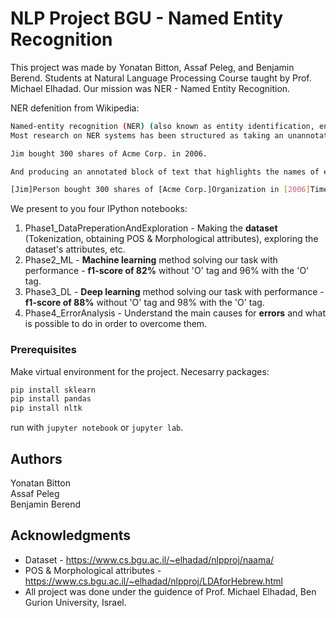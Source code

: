 # NLP Project BGU - Named Entity Recognition 

This project was made by Yonatan Bitton, Assaf Peleg, and Benjamin Berend. Students at Natural Language Processing Course taught by Prof. Michael Elhadad.
Our mission was NER - Named Entity Recognition. 

NER defenition from Wikipedia: 

```sh
Named-entity recognition (NER) (also known as entity identification, entity chunking and entity extraction) is a subtask of information extraction that seeks to locate and classify named entity mentions in unstructured text into pre-defined categories such as the person names, organizations, locations, medical codes, time expressions, quantities, monetary values, percentages, etc.
Most research on NER systems has been structured as taking an unannotated block of text, such as this one:

Jim bought 300 shares of Acme Corp. in 2006.

And producing an annotated block of text that highlights the names of entities:

[Jim]Person bought 300 shares of [Acme Corp.]Organization in [2006]Time.
```
We present to you four IPython notebooks: 

1. Phase1_DataPreperationAndExploration - Making the **dataset** (Tokenization, obtaining POS & Morphological attributes), exploring the dataset's attributes, etc.
2. Phase2_ML - **Machine learning** method solving our task with performance - **f1-score of 82%** without 'O' tag and 96% with the 'O' tag.
3. Phase3_DL - **Deep learning** method solving our task with performance - **f1-score of 88%** without 'O' tag and 98% with the 'O' tag.
4. Phase4_ErrorAnalysis - Understand the main causes for **errors** and what is possible to do in order to overcome them. 

### Prerequisites

Make virtual environment for the project. 
Necesarry packages:
```sh
pip install sklearn
pip install pandas
pip install nltk
```
run with ```jupyter notebook``` or ```jupyter lab```.

## Authors

Yonatan Bitton  
Assaf Peleg  
Benjamin Berend  

## Acknowledgments

* Dataset - https://www.cs.bgu.ac.il/~elhadad/nlpproj/naama/
* POS & Morphological attributes - https://www.cs.bgu.ac.il/~elhadad/nlpproj/LDAforHebrew.html
* All project was done under the guidence of Prof. Michael Elhadad, Ben Gurion University, Israel. 
